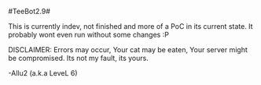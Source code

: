 #TeeBot2.9#

This is currently indev, not finished and more of a PoC in its current state.
It probably wont even run without some changes :P

DISCLAIMER: Errors may occur, Your cat may be eaten, Your server might be compromised. Its not my fault, its yours.


-Allu2 (a.k.a LeveL 6)
